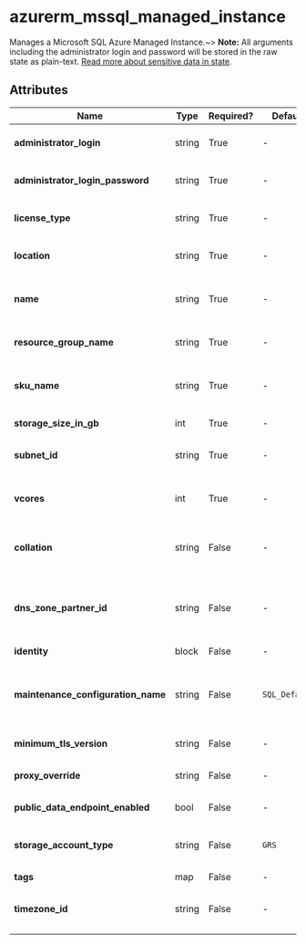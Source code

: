 # azurerm_mssql_managed_instance

Manages a Microsoft SQL Azure Managed Instance.~> **Note:** All arguments including the administrator login and password will be stored in the raw state as plain-text. [Read more about sensitive data in state](/docs/state/sensitive-data.html).

## Attributes

| Name | Type | Required? | Default  | possible values | Description |
| ---- | ---- | --------- | -------- | ----------- | ----------- |
| **administrator_login** | string | True | -  |  -  | The administrator login name for the new SQL Managed Instance. Changing this forces a new resource to be created. | 
| **administrator_login_password** | string | True | -  |  -  | The password associated with the `administrator_login` user. Needs to comply with Azure's [Password Policy](https://msdn.microsoft.com/library/ms161959.aspx) | 
| **license_type** | string | True | -  |  `LicenseIncluded`, `BasePrice`  | What type of license the Managed Instance will use. Possible values are `LicenseIncluded` and `BasePrice`. | 
| **location** | string | True | -  |  -  | Specifies the supported Azure location where the resource exists. Changing this forces a new resource to be created. | 
| **name** | string | True | -  |  -  | The name of the SQL Managed Instance. This needs to be globally unique within Azure. Changing this forces a new resource to be created. | 
| **resource_group_name** | string | True | -  |  -  | The name of the resource group in which to create the SQL Managed Instance. Changing this forces a new resource to be created. | 
| **sku_name** | string | True | -  |  `GP_Gen4`, `GP_Gen5`, `GP_Gen8IM`, `GP_Gen8IH`, `BC_Gen4`, `BC_Gen5`, `BC_Gen8IM`, `BC_Gen8IH`  | Specifies the SKU Name for the SQL Managed Instance. Valid values include `GP_Gen4`, `GP_Gen5`, `GP_Gen8IM`, `GP_Gen8IH`, `BC_Gen4`, `BC_Gen5`, `BC_Gen8IM` or `BC_Gen8IH`. | 
| **storage_size_in_gb** | int | True | -  |  -  | Maximum storage space for the SQL Managed instance. This should be a multiple of 32 (GB). | 
| **subnet_id** | string | True | -  |  -  | The subnet resource id that the SQL Managed Instance will be associated with. Changing this forces a new resource to be created. | 
| **vcores** | int | True | -  |  -  | Number of cores that should be assigned to the SQL Managed Instance. Values can be `8`, `16`, or `24` for Gen4 SKUs, or `4`, `8`, `16`, `24`, `32`, `40`, `64`, or `80` for Gen5 SKUs. | 
| **collation** | string | False | -  |  -  | Specifies how the SQL Managed Instance will be collated. Default value is `SQL_Latin1_General_CP1_CI_AS`. Changing this forces a new resource to be created. | 
| **dns_zone_partner_id** | string | False | -  |  -  | The ID of the SQL Managed Instance which will share the DNS zone. This is a prerequisite for creating an `azurerm_sql_managed_instance_failover_group`. Setting this after creation forces a new resource to be created. | 
| **identity** | block | False | -  |  -  | An `identity` block. | 
| **maintenance_configuration_name** | string | False | `SQL_Default`  |  `SQL_Default`, `SQL_{Location}_MI_{Size}`, `SQL_EastUS_MI_1`  | The name of the Public Maintenance Configuration window to apply to the SQL Managed Instance. Valid values include `SQL_Default` or an Azure Location in the format `SQL_{Location}_MI_{Size}`(for example `SQL_EastUS_MI_1`). Defaults to `SQL_Default`. | 
| **minimum_tls_version** | string | False | -  |  `1.0`, `1.1`, `1.2`  | The Minimum TLS Version. Default value is `1.2` Valid values include `1.0`, `1.1`, `1.2`. | 
| **proxy_override** | string | False | -  |  `Default`, `Proxy`, `Redirect`  | Specifies how the SQL Managed Instance will be accessed. Default value is `Default`. Valid values include `Default`, `Proxy`, and `Redirect`. | 
| **public_data_endpoint_enabled** | bool | False | -  |  -  | Is the public data endpoint enabled? Default value is `false`. | 
| **storage_account_type** | string | False | `GRS`  |  `GRS`, `LRS`, `ZRS`  | Specifies the storage account type used to store backups for this database. Changing this forces a new resource to be created. Possible values are `GRS`, `LRS` and `ZRS`. Defaults to `GRS`. | 
| **tags** | map | False | -  |  -  | A mapping of tags to assign to the resource. | 
| **timezone_id** | string | False | -  |  -  | The TimeZone ID that the SQL Managed Instance will be operating in. Default value is `UTC`. Changing this forces a new resource to be created. | 

